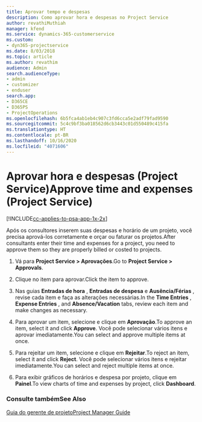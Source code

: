 ```yaml
---
title: Aprovar tempo e despesas
description: Como aprovar hora e despesas no Project Service
author: revathiMuthiah
manager: kfend
ms.service: dynamics-365-customerservice
ms.custom:
- dyn365-projectservice
ms.date: 8/03/2018
ms.topic: article
ms.author: revathim
audience: Admin
search.audienceType:
- admin
- customizer
- enduser
search.app:
- D365CE
- D365PS
- ProjectOperations
ms.openlocfilehash: 6b5fca4ab1eb4c907c3fd6cca5e2adf79fad9590
ms.sourcegitcommit: 5c4c9bf3ba018562d6cb3443c01d550489c415fa
ms.translationtype: HT
ms.contentlocale: pt-BR
ms.lasthandoff: 10/16/2020
ms.locfileid: "4071606"
---
```

# <a name="approve-time-and-expenses-project-service"></a><span data-ttu-id="c8bb8-103">Aprovar hora e despesas (Project Service)</span><span class="sxs-lookup"><span data-stu-id="c8bb8-103">Approve time and expenses (Project Service)</span></span>

[!INCLUDE[cc-applies-to-psa-app-1x-2x](../includes/cc-applies-to-psa-app-1x-2x.md)]

<span data-ttu-id="c8bb8-104">Após os consultores inserem suas despesas e horário de um projeto, você precisa aprová-los corretamente e orçar ou faturar os projetos.</span><span class="sxs-lookup"><span data-stu-id="c8bb8-104">After consultants enter their time and expenses for a project, you need to approve them so they are properly billed or costed to projects.</span></span>  
  
1.  <span data-ttu-id="c8bb8-105">Vá para **Project Service > Aprovações**.</span><span class="sxs-lookup"><span data-stu-id="c8bb8-105">Go to **Project Service > Approvals**.</span></span>  
  
2.  <span data-ttu-id="c8bb8-106">Clique no item para aprovar.</span><span class="sxs-lookup"><span data-stu-id="c8bb8-106">Click the item to approve.</span></span>  
  
3.  <span data-ttu-id="c8bb8-107">Nas guias **Entradas de hora** , **Entradas de despesa** e **Ausência/Férias** , revise cada item e faça as alterações necessárias.</span><span class="sxs-lookup"><span data-stu-id="c8bb8-107">In the **Time Entries** , **Expense Entries** , and **Absence/Vacation** tabs, review each item and make changes as necessary.</span></span>  
  
4.  <span data-ttu-id="c8bb8-108">Para aprovar um item, selecione e clique em **Aprovação**.</span><span class="sxs-lookup"><span data-stu-id="c8bb8-108">To approve an item, select it and click **Approve**.</span></span> <span data-ttu-id="c8bb8-109">Você pode selecionar vários itens e aprovar imediatamente.</span><span class="sxs-lookup"><span data-stu-id="c8bb8-109">You can select and approve multiple items at once.</span></span>  
  
5.  <span data-ttu-id="c8bb8-110">Para rejeitar um item, selecione e clique em **Rejeitar**.</span><span class="sxs-lookup"><span data-stu-id="c8bb8-110">To reject an item, select it and click **Reject**.</span></span> <span data-ttu-id="c8bb8-111">Você pode selecionar vários itens e rejeitar imediatamente.</span><span class="sxs-lookup"><span data-stu-id="c8bb8-111">You can select and reject multiple items at once.</span></span>  
  
6.  <span data-ttu-id="c8bb8-112">Para exibir gráficos de horários e despesa por projeto, clique em **Painel**.</span><span class="sxs-lookup"><span data-stu-id="c8bb8-112">To view charts of time and expenses by project, click **Dashboard**.</span></span>  
  
### <a name="see-also"></a><span data-ttu-id="c8bb8-113">Consulte também</span><span class="sxs-lookup"><span data-stu-id="c8bb8-113">See Also</span></span>  
 [<span data-ttu-id="c8bb8-114">Guia do gerente de projeto</span><span class="sxs-lookup"><span data-stu-id="c8bb8-114">Project Manager Guide</span></span>](../psa/project-manager-guide.md)

